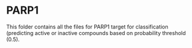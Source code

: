 # PARP1
This folder contains all the files for PARP1 target for classification (predicting active or inactive compounds based on probability threshold (0.5).
